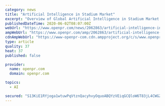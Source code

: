 ```yaml
---
category: news
title: "Artificial Intelligence in Stadium Market"
excerpt: "Overview of Global Artificial Intelligence in Stadium Market: This report provides in-depth study of \"Global Artificial Intelligence in Stadium Market 2020\" using SWOT analysis i.e. Strength, Weakness, Opportunities, and Threat to the organization. The Artificial Intelligence in Stadium Market report also provides an in-depth survey of key ..."
publishedDateTime: 2020-06-02T08:07:00Z
webUrl: "https://www.openpr.com/news/2062863/artificial-intelligence-in-stadium-market-to-discern-steadfast"
ampWebUrl: "https://www.openpr.com/amp/2062863/artificial-intelligence-in-stadium-market-to-discern-steadfast"
cdnAmpWebUrl: "https://www-openpr-com.cdn.ampproject.org/c/s/www.openpr.com/amp/2062863/artificial-intelligence-in-stadium-market-to-discern-steadfast"
type: article
quality: 37
heat: 37
published: false

provider:
  name: openpr.com
  domain: openpr.com

topics:
  - AI

secured: "S13KiE1RYjoga1wtuwPqVtznQacyhvyOquoABQYzVEiqGCQloW6T83jL4CWGZ1eaw9qV08rYIHmmAie3ZQTxxzNY6ZUInMVs1lWceRhLjqqjhx38ADYfRRa1BN+5Xl7Z0AOm8NZJ85JfWiMsLsbG8tQ3y+TddmK/Y5cAXX3MJ2XMfNwfdLKoZ6PdeRsvmCrXqOjPFezdgWjzKraQQTxfj2M64qfKHlV4zy1VDXgGjeIi+rLaZQ6RcEwNVuWReVD75Godi1GYICCnK0dXQHDuK4LAsTZUO8o6GSX5jha7KsDBsp/Go7ZP09CyxN5BBD1Dk8m1KzOQJwUHyAPWT6RE1G0pZaQ3tVDlDQe98aI5wXXaAxvZiltABwMX0SfZoUz6Q7O8BIHm4njqqRu/Mr0+irZMBZmUslX80gv5LT4vfvALhiP/XhCsO1DQftK1zavK3OOfjRBcyFUZbUulvubI4Q19wwjlO5otfdNS1adzz0Q=;tNH3vllFHn0o7xfLmuTG1g=="
---
```


